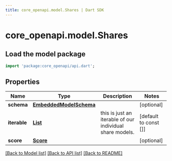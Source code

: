 ```yaml
---
title: core_openapi.model.Shares | Dart SDK
---
```


# core_openapi.model.Shares

## Load the model package
```dart
import 'package:core_openapi/api.dart';
```

## Properties
Name | Type | Description | Notes
------------ | ------------- | ------------- | -------------
**schema** | [**EmbeddedModelSchema**](EmbeddedModelSchema.md) |  | [optional] 
**iterable** | [**List<Share>**](Share.md) | this is just an iterable of our individual share models. | [default to const []]
**score** | [**Score**](Score.md) |  | [optional] 

[[Back to Model list]](../README.md#documentation-for-models) [[Back to API list]](../README.md#documentation-for-api-endpoints) [[Back to README]](../README.md)


